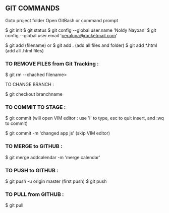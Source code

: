 ## GIT COMMANDS

Goto project folder
Open GitBash or command prompt

$ git init
$ git status
$ git config --global user.name 'Noldy Nayoan'
$ git config --global user.email 'peraluna@rocketmail.com'

$ git add (filename)
or
$ git add . (add all files and folder)
$ git add *.html (add all .html files)

### TO REMOVE FILES from Git Tracking :

$ git rm --chached filename>

TO CHANGE BRANCH :

$ git checkout branchname

### TO COMMIT TO STAGE :

$ git commit (will open VIM editor : use 'i' to type, esc to quit insert, and :wq to commit)

$ git commit -m 'changed app js' (skip VIM editor)

### TO MERGE to GITHUB :

$ git merge addcalendar -m 'merge calendar'

### TO PUSH to GITHUB :

$ git push -u origin master (first push)
$ git push

### TO PULL from GITHUB :

$ git pull

